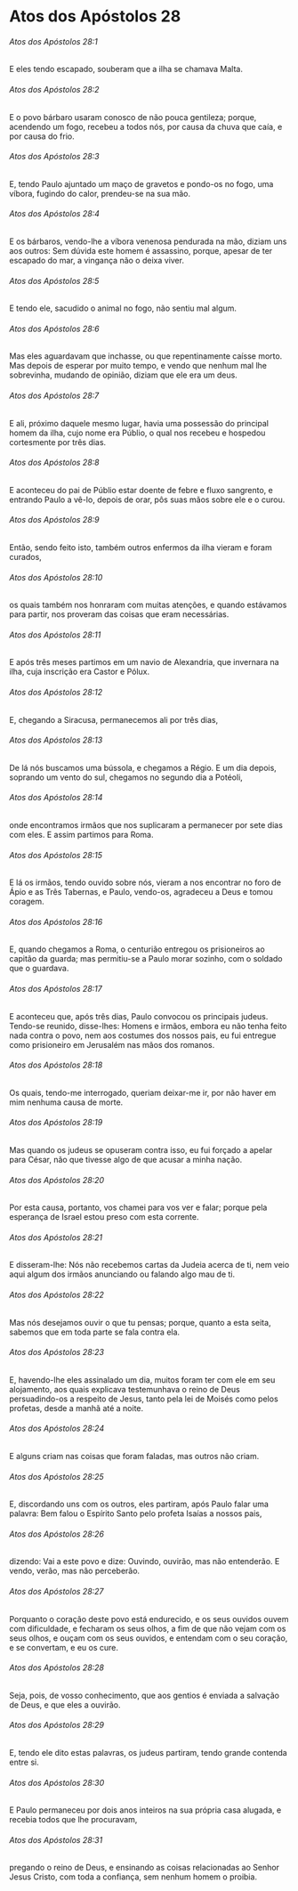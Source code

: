 # Atos dos Apóstolos 28

###### Atos dos Apóstolos 28:1

E eles tendo escapado, souberam que a ilha se chamava Malta.

###### Atos dos Apóstolos 28:2

E o povo bárbaro usaram conosco de não pouca gentileza; porque, acendendo um fogo, recebeu a todos nós, por causa da chuva que caía, e por causa do frio.

###### Atos dos Apóstolos 28:3

E, tendo Paulo ajuntado um maço de gravetos e pondo-os no fogo, uma víbora, fugindo do calor, prendeu-se na sua mão.

###### Atos dos Apóstolos 28:4

E os bárbaros, vendo-lhe a víbora venenosa pendurada na mão, diziam uns aos outros: Sem dúvida este homem é assassino, porque, apesar de ter escapado do mar, a vingança não o deixa viver.

###### Atos dos Apóstolos 28:5

E tendo ele, sacudido o animal no fogo, não sentiu mal algum.

###### Atos dos Apóstolos 28:6

Mas eles aguardavam que inchasse, ou que repentinamente caísse morto. Mas depois de esperar por muito tempo, e vendo que nenhum mal lhe sobrevinha, mudando de opinião, diziam que ele era um deus.

###### Atos dos Apóstolos 28:7

E ali, próximo daquele mesmo lugar, havia uma possessão do principal homem da ilha, cujo nome era Públio, o qual nos recebeu e hospedou cortesmente por três dias.

###### Atos dos Apóstolos 28:8

E aconteceu do pai de Públio estar doente de febre e fluxo sangrento, e entrando Paulo a vê-lo, depois de orar, pôs suas mãos sobre ele e o curou.

###### Atos dos Apóstolos 28:9

Então, sendo feito isto, também outros enfermos da ilha vieram e foram curados,

###### Atos dos Apóstolos 28:10

os quais também nos honraram com muitas atenções, e quando estávamos para partir, nos proveram das coisas que eram necessárias.

###### Atos dos Apóstolos 28:11

E após três meses partimos em um navio de Alexandria, que invernara na ilha, cuja inscrição era Castor e Pólux.

###### Atos dos Apóstolos 28:12

E, chegando a Siracusa, permanecemos ali por três dias,

###### Atos dos Apóstolos 28:13

De lá nós buscamos uma bússola, e chegamos a Régio. E um dia depois, soprando um vento do sul, chegamos no segundo dia a Potéoli,

###### Atos dos Apóstolos 28:14

onde encontramos irmãos que nos suplicaram a permanecer por sete dias com eles. E assim partimos para Roma.

###### Atos dos Apóstolos 28:15

E lá os irmãos, tendo ouvido sobre nós, vieram a nos encontrar no foro de Ápio e as Três Tabernas, e Paulo, vendo-os, agradeceu a Deus e tomou coragem.

###### Atos dos Apóstolos 28:16

E, quando chegamos a Roma, o centurião entregou os prisioneiros ao capitão da guarda; mas permitiu-se a Paulo morar sozinho, com o soldado que o guardava.

###### Atos dos Apóstolos 28:17

E aconteceu que, após três dias, Paulo convocou os principais judeus. Tendo-se reunido, disse-lhes: Homens e irmãos, embora eu não tenha feito nada contra o povo, nem aos costumes dos nossos pais, eu fui entregue como prisioneiro em Jerusalém nas mãos dos romanos.

###### Atos dos Apóstolos 28:18

Os quais, tendo-me interrogado, queriam deixar-me ir, por não haver em mim nenhuma causa de morte.

###### Atos dos Apóstolos 28:19

Mas quando os judeus se opuseram contra isso, eu fui forçado a apelar para César, não que tivesse algo de que acusar a minha nação.

###### Atos dos Apóstolos 28:20

Por esta causa, portanto, vos chamei para vos ver e falar; porque pela esperança de Israel estou preso com esta corrente.

###### Atos dos Apóstolos 28:21

E disseram-lhe: Nós não recebemos cartas da Judeia acerca de ti, nem veio aqui algum dos irmãos anunciando ou falando algo mau de ti.

###### Atos dos Apóstolos 28:22

Mas nós desejamos ouvir o que tu pensas; porque, quanto a esta seita, sabemos que em toda parte se fala contra ela.

###### Atos dos Apóstolos 28:23

E, havendo-lhe eles assinalado um dia, muitos foram ter com ele em seu alojamento, aos quais explicava testemunhava o reino de Deus persuadindo-os a respeito de Jesus, tanto pela lei de Moisés como pelos profetas, desde a manhã até a noite.

###### Atos dos Apóstolos 28:24

E alguns criam nas coisas que foram faladas, mas outros não criam.

###### Atos dos Apóstolos 28:25

E, discordando uns com os outros, eles partiram, após Paulo falar uma palavra: Bem falou o Espírito Santo pelo profeta Isaías a nossos pais,

###### Atos dos Apóstolos 28:26

dizendo: Vai a este povo e dize: Ouvindo, ouvirão, mas não entenderão. E vendo, verão, mas não perceberão.

###### Atos dos Apóstolos 28:27

Porquanto o coração deste povo está endurecido, e os seus ouvidos ouvem com dificuldade, e fecharam os seus olhos, a fim de que não vejam com os seus olhos, e ouçam com os seus ouvidos, e entendam com o seu coração, e se convertam, e eu os cure.

###### Atos dos Apóstolos 28:28

Seja, pois, de vosso conhecimento, que aos gentios é enviada a salvação de Deus, e que eles a ouvirão.

###### Atos dos Apóstolos 28:29

E, tendo ele dito estas palavras, os judeus partiram, tendo grande contenda entre si.

###### Atos dos Apóstolos 28:30

E Paulo permaneceu por dois anos inteiros na sua própria casa alugada, e recebia todos que lhe procuravam,

###### Atos dos Apóstolos 28:31

pregando o reino de Deus, e ensinando as coisas relacionadas ao Senhor Jesus Cristo, com toda a confiança, sem nenhum homem o proibia.

